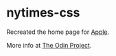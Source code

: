# nytimes-css
Recreated the home page for [Apple](http://www.apple.com).

More info at [The Odin Project](http://www.theodinproject.com/html5-and-css3/building-with-backgrounds-and-gradients?ref=lc-pb).